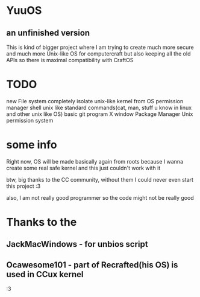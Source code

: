 # YuuOS
## an unfinished version
This is kind of bigger project where I am trying to create much more secure and much more Unix-like OS for computercraft
but also keeping all the old APIs so there is maximal compatibility with CraftOS

# TODO
new File system
completely isolate unix-like kernel from OS
permission manager
shell
unix like standard commands(cat, man, stuff u know in linux and other unix like OS)
basic git program
X window
Package Manager
Unix permission system

# some info
Right now, OS will be made basically again from roots because I wanna create some real safe kernel and this just couldn't work with it 

btw, big thanks to the CC community, without them I could never even start this project
:3

also, I am not really good programmer so the code might not be really good

# Thanks to the
## JackMacWindows - for unbios script
## Ocawesome101 - part of Recrafted(his OS) is used in CCux kernel
:3